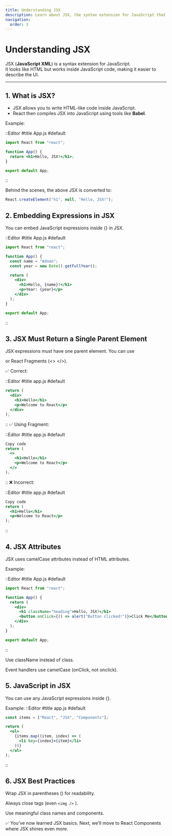```yaml
---
title: Understanding JSX
description: Learn about JSX, the syntax extension for JavaScript that looks like HTML and is used in React.
navigation:
  order: 3
---
```


# Understanding JSX

JSX (**JavaScript XML**) is a syntax extension for JavaScript.  
It looks like HTML but works inside JavaScript code, making it easier to describe the UI.

---

## 1. What is JSX?

- JSX allows you to write HTML-like code inside JavaScript.  
- React then compiles JSX into JavaScript using tools like **Babel**.  

Example:

::Editor
#title
App.js
#default
```jsx
import React from "react";

function App() {
  return <h1>Hello, JSX!</h1>;
}

export default App;
```
::

Behind the scenes, the above JSX is converted to:
```js
React.createElement("h1", null, "Hello, JSX!");
```

## 2. Embedding Expressions in JSX
You can embed JavaScript expressions inside {} in JSX.



::Editor
#title
App.js
#default
```jsx
import React from "react";

function App() {
  const name = "Adnan";
  const year = new Date().getFullYear();

  return (
    <div>
      <h1>Hello, {name}!</h1>
      <p>Year: {year}</p>
    </div>
  );
}

export default App;
```
::

## 3. JSX Must Return a Single Parent Element
JSX expressions must have one parent element.
You can use <div> or React Fragments (<> </>).

✅ Correct:

::Editor
#title
app.js
#default
```jsx
return (
  <div>
    <h1>Hello</h1>
    <p>Welcome to React</p>
  </div>
);
```
::
✅ Using Fragment:

::Editor
#title
app.js
#default
```jsx
Copy code
return (
  <>
    <h1>Hello</h1>
    <p>Welcome to React</p>
  </>
);
```
::
❌ Incorrect:

::Editor
#title
app.js
#default
```jsx
Copy code
return (
  <h1>Hello</h1>
  <p>Welcome to React</p>
);
```
::

## 4. JSX Attributes
JSX uses camelCase attributes instead of HTML attributes.

Example:

::Editor
#title
App.js
#default

```jsx
import React from "react";

function App() {
  return (
    <div>
      <h1 className="heading">Hello, JSX!</h1>
      <button onClick={() => alert("Button clicked!")}>Click Me</button>
    </div>
  );
}

export default App;
```
::

Use className instead of class.

Event handlers use camelCase (onClick, not onclick).

## 5. JavaScript in JSX
You can use any JavaScript expressions inside {}.

Example:
::Editor
#title
app.js
#default
```jsx
const items = ["React", "JSX", "Components"];

return (
  <ul>
    {items.map((item, index) => (
      <li key={index}>{item}</li>
    ))}
  </ul>
);
```
::

## 6. JSX Best Practices
Wrap JSX in parentheses () for readability.

Always close tags (even `<img />` ).

Use meaningful class names and components.

✅ You’ve now learned JSX basics.
Next, we’ll move to React Components where JSX shines even more.